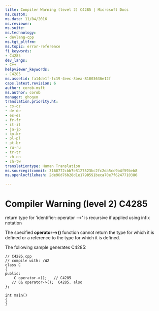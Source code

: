 ```yaml
---
title: Compiler Warning (level 2) C4285 | Microsoft Docs
ms.custom: 
ms.date: 11/04/2016
ms.reviewer: 
ms.suite: 
ms.technology:
- devlang-cpp
ms.tgt_pltfrm: 
ms.topic: error-reference
f1_keywords:
- C4285
dev_langs:
- C++
helpviewer_keywords:
- C4285
ms.assetid: fa14de1f-fc19-4eec-8bea-81003636e12f
caps.latest.revision: 6
author: corob-msft
ms.author: corob
manager: ghogen
translation.priority.ht:
- cs-cz
- de-de
- es-es
- fr-fr
- it-it
- ja-jp
- ko-kr
- pl-pl
- pt-br
- ru-ru
- tr-tr
- zh-cn
- zh-tw
translationtype: Human Translation
ms.sourcegitcommit: 3168772cbb7e8127523bc2fc2da5cc9b4f59beb8
ms.openlocfilehash: 2de96d76b28d1e1798591beca70e7f6247710386

---
```

# Compiler Warning (level 2) C4285
return type for 'identifier::operator –>' is recursive if applied using infix notation  
  
 The specified **operator–>()** function cannot return the type for which it is defined or a reference to the type for which it is defined.  
  
 The following sample generates C4285:  
  
```  
// C4285.cpp  
// compile with: /W2  
class C  
{  
public:  
    C operator->();   // C4285  
   // C& operator->();  C4285, also  
};  
  
int main()  
{  
}  
```


<!--HONumber=Jan17_HO2-->


